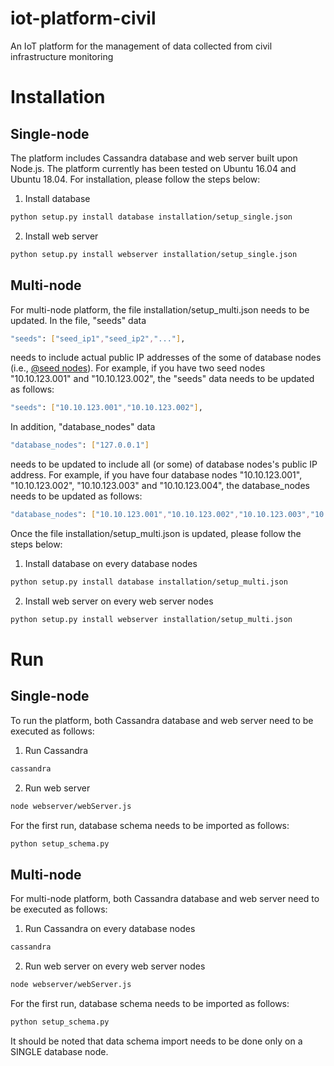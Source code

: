 # iot-platform-civil
An IoT platform for the management of data collected from civil infrastructure monitoring

# Installation
## Single-node
The platform includes Cassandra database and web server built upon Node.js. The platform currently has been tested on Ubuntu 16.04 and Ubuntu 18.04. For installation, please follow the steps below:
1. Install database
```sh
python setup.py install database installation/setup_single.json
```
2. Install web server
```sh
python setup.py install webserver installation/setup_single.json
```

## Multi-node
For multi-node platform, the file installation/setup_multi.json needs to be updated.
In the file, "seeds" data
```sh
"seeds": ["seed_ip1","seed_ip2","..."],
```
needs to include actual public IP addresses of the some of database nodes (i.e., [@seed nodes](https://docs.datastax.com/en/cassandra/3.0/cassandra/initialize/initMultipleDS.html)). For example, if you have two seed nodes "10.10.123.001" and "10.10.123.002", the "seeds" data needs to be updated as follows:
```sh
"seeds": ["10.10.123.001","10.10.123.002"],
```
In addition, "database_nodes" data
```sh
"database_nodes": ["127.0.0.1"]
```
needs to be updated to include all (or some) of database nodes's public IP address. For example, if you have four database nodes "10.10.123.001", "10.10.123.002", "10.10.123.003" and "10.10.123.004", the database_nodes needs to be updated as follows:
```sh
"database_nodes": ["10.10.123.001","10.10.123.002","10.10.123.003","10.10.123.004"]
```
Once the file installation/setup_multi.json is updated, please follow the steps below:
1. Install database on every database nodes
```sh
python setup.py install database installation/setup_multi.json
```
2. Install web server on every web server nodes
```sh
python setup.py install webserver installation/setup_multi.json
```

# Run
## Single-node
To run the platform, both Cassandra database and web server need to be executed as follows:
1. Run Cassandra 
```sh
cassandra
```
2. Run web server
```sh
node webserver/webServer.js
```
For the first run, database schema needs to be imported as follows:
```sh
python setup_schema.py
```

## Multi-node
For multi-node platform, both Cassandra database and web server need to be executed as follows:
1. Run Cassandra on every database nodes
```sh
cassandra
```
2. Run web server on every web server nodes
```sh
node webserver/webServer.js
```
For the first run, database schema needs to be imported as follows:
```sh
python setup_schema.py
```
It should be noted that data schema import needs to be done only on a SINGLE database node.
